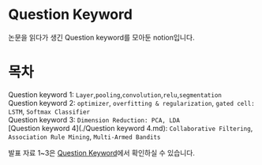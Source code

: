 # Question Keyword

논문을 읽다가 생긴 Question keyword를 모아둔 notion입니다.  

# 목차
Question keyword 1: `Layer`,`pooling`,`convolution`,`relu`,`segmentation`  
Question keyword 2: `optimizer`, `overfitting & regularization`, `gated cell: LSTM`, `Softmax Classifier`  
Question keyword 3: `Dimension Reduction: PCA, LDA`  
[Question keyword 4](./Question keyword 4.md): `Collaborative Filtering`, `Association Rule Mining`, `Multi-Armed Bandits`   


발표 자료 1~3은 [Question Keyword](https://www.notion.so/valuecoding/be2252fe79ef4f2f9530ccdbce8c5b69)에서 확인하실 수 있습니다.